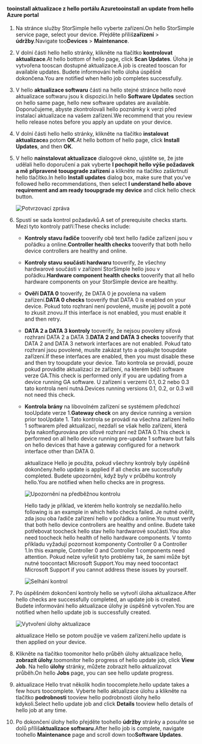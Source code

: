 <!--author=alkohli last changed: 02/06/17-->

#### <a name="tooinstall-an-update-from-hello-azure-portal"></a><span data-ttu-id="0e543-101">tooinstall aktualizace z hello portálu Azure</span><span class="sxs-lookup"><span data-stu-id="0e543-101">tooinstall an update from hello Azure portal</span></span>

1. <span data-ttu-id="0e543-102">Na stránce služby StorSimple hello vyberte zařízení.</span><span class="sxs-lookup"><span data-stu-id="0e543-102">On hello StorSimple service page, select your device.</span></span> <span data-ttu-id="0e543-103">Přejděte příliš**zařízení** > **údržby**.</span><span class="sxs-lookup"><span data-stu-id="0e543-103">Navigate too**Devices** > **Maintenance**.</span></span>
2. <span data-ttu-id="0e543-104">V dolní části hello hello stránky, klikněte na tlačítko **kontrolovat aktualizace**.</span><span class="sxs-lookup"><span data-stu-id="0e543-104">At hello bottom of hello page, click **Scan Updates**.</span></span> <span data-ttu-id="0e543-105">Úloha je vytvořena tooscan dostupné aktualizace.</span><span class="sxs-lookup"><span data-stu-id="0e543-105">A job is created tooscan for available updates.</span></span> <span data-ttu-id="0e543-106">Budete informováni hello úloha úspěšně dokončena.</span><span class="sxs-lookup"><span data-stu-id="0e543-106">You are notified when hello job completes successfully.</span></span>
3. <span data-ttu-id="0e543-107">V hello **aktualizace softwaru** části na hello stejné stránce hello nové aktualizace softwaru jsou k dispozici.</span><span class="sxs-lookup"><span data-stu-id="0e543-107">In hello **Software Updates** section on hello same page, hello new software updates are available.</span></span> <span data-ttu-id="0e543-108">Doporučujeme, abyste zkontrolovali hello poznámky k verzi před instalací aktualizace na vašem zařízení.</span><span class="sxs-lookup"><span data-stu-id="0e543-108">We recommend that you review hello release notes before you apply an update on your device.</span></span>
4. <span data-ttu-id="0e543-109">V dolní části hello hello stránky, klikněte na tlačítko **instalovat aktualizace**a potom **OK**.</span><span class="sxs-lookup"><span data-stu-id="0e543-109">At hello bottom of hello page, click **Install Updates**, and then **OK**.</span></span>
5. <span data-ttu-id="0e543-110">V hello **nainstalovat aktualizace** dialogové okno, ujistěte se, že jste udělali hello doporučení a pak vyberte **I pochopit hello výše požadavek a mě připravené tooupgrade zařízení** a klikněte na tlačítko zaškrtnutí hello tlačítko.</span><span class="sxs-lookup"><span data-stu-id="0e543-110">In hello **Install updates** dialog box, make sure that you've followed hello recommendations, then select **I understand hello above requirement and am ready tooupgrade my device** and click hello check button.</span></span>
   
    ![Potvrzovací zpráva](./media/storsimple-install-update2-via-portal/InstallUpdate12_2M.png)
6. <span data-ttu-id="0e543-112">Spustí se sada kontrol požadavků.</span><span class="sxs-lookup"><span data-stu-id="0e543-112">A set of prerequisite checks starts.</span></span> <span data-ttu-id="0e543-113">Mezi tyto kontroly patří:</span><span class="sxs-lookup"><span data-stu-id="0e543-113">These checks include:</span></span>
   
   * <span data-ttu-id="0e543-114">**Kontroly stavu řadiče** tooverify obě text hello řadiče zařízení jsou v pořádku a online.</span><span class="sxs-lookup"><span data-stu-id="0e543-114">**Controller health checks** tooverify that both hello device controllers are healthy and online.</span></span>
   * <span data-ttu-id="0e543-115">**Kontroly stavu součásti hardwaru** tooverify, že všechny hardwarové součásti v zařízení StorSimple hello jsou v pořádku.</span><span class="sxs-lookup"><span data-stu-id="0e543-115">**Hardware component health checks** tooverify that all hello hardware components on your StorSimple device are healthy.</span></span>
   * <span data-ttu-id="0e543-116">**Ověří DATA 0** tooverify, že DATA 0 je povolena na vašem zařízení.</span><span class="sxs-lookup"><span data-stu-id="0e543-116">**DATA 0 checks** tooverify that DATA 0 is enabled on your device.</span></span> <span data-ttu-id="0e543-117">Pokud toto rozhraní není povolené, musíte jej povolit a poté to zkusit znovu.</span><span class="sxs-lookup"><span data-stu-id="0e543-117">If this interface is not enabled, you must enable it and then retry.</span></span>
   * <span data-ttu-id="0e543-118">**DATA 2 a DATA 3 kontroly** tooverify, že nejsou povoleny síťová rozhraní DATA 2 a DATA 3.</span><span class="sxs-lookup"><span data-stu-id="0e543-118">**DATA 2 and DATA 3 checks** tooverify that DATA 2 and DATA 3 network interfaces are not enabled.</span></span> <span data-ttu-id="0e543-119">Pokud tato rozhraní jsou povolené, musíte zakázat tyto a opakujte tooupdate zařízení.</span><span class="sxs-lookup"><span data-stu-id="0e543-119">If these interfaces are enabled, then you must disable these and then try tooupdate your device.</span></span> <span data-ttu-id="0e543-120">Tato kontrola se provádí, pouze pokud provádíte aktualizaci ze zařízení, na kterém běží software verze GA.</span><span class="sxs-lookup"><span data-stu-id="0e543-120">This check is performed only if you are updating from a device running GA software.</span></span> <span data-ttu-id="0e543-121">U zařízení s verzemi 0.1, 0.2 nebo 0.3 tato kontrola není nutná.</span><span class="sxs-lookup"><span data-stu-id="0e543-121">Devices running versions 0.1, 0.2, or 0.3 will not need this check.</span></span>
   * <span data-ttu-id="0e543-122">**Kontrola brány** na libovolném zařízení se systémem předchozí tooUpdate verze 1.</span><span class="sxs-lookup"><span data-stu-id="0e543-122">**Gateway check** on any device running a version prior tooUpdate 1.</span></span> <span data-ttu-id="0e543-123">Tato kontrola se provádí na všechna zařízení hello 1 softwarem před aktualizací, nezdaří se však hello zařízení, která byla nakonfigurována pro síťové rozhraní než DATA 0.</span><span class="sxs-lookup"><span data-stu-id="0e543-123">This check is performed on all hello device running pre-update 1 software but fails on hello devices that have a gateway configured for a network interface other than DATA 0.</span></span>
     
     <span data-ttu-id="0e543-124">aktualizace Hello je použita, pokud všechny kontroly byly úspěšně dokončeny.</span><span class="sxs-lookup"><span data-stu-id="0e543-124">hello update is applied if all checks are successfully completed.</span></span> <span data-ttu-id="0e543-125">Budete upozorněni, když byly v průběhu kontroly hello.</span><span class="sxs-lookup"><span data-stu-id="0e543-125">You are notified when hello checks are in progress.</span></span>
     
     ![Upozornění na předběžnou kontrolu](./media/storsimple-install-update2-via-portal/InstallUpdate12_3M.png)
     
     <span data-ttu-id="0e543-127">Hello tady je příklad, ve kterém hello kontroly se nezdařilo.</span><span class="sxs-lookup"><span data-stu-id="0e543-127">hello following is an example in which hello checks failed.</span></span> <span data-ttu-id="0e543-128">Je nutné ověřit, zda jsou oba řadiče zařízení hello v pořádku a online.</span><span class="sxs-lookup"><span data-stu-id="0e543-128">You must verify that both hello device controllers are healthy and online.</span></span> <span data-ttu-id="0e543-129">Budete také potřebovat toocheck hello stav hello hardwarové součásti.</span><span class="sxs-lookup"><span data-stu-id="0e543-129">You also need toocheck hello health of hello hardware components.</span></span> <span data-ttu-id="0e543-130">V tomto příkladu vyžadují pozornost komponenty Controller 0 a Controller 1.</span><span class="sxs-lookup"><span data-stu-id="0e543-130">In this example, Controller 0 and Controller 1 components need attention.</span></span> <span data-ttu-id="0e543-131">Pokud nelze vyřešit tyto problémy tak, že sami může být nutné toocontact Microsoft Support.</span><span class="sxs-lookup"><span data-stu-id="0e543-131">You may need toocontact Microsoft Support if you cannot address these issues by yourself.</span></span>
     
       ![Selhání kontrol](./media/storsimple-install-update2-via-portal/HCS_PreUpgradeChecksFailed-include.png)
7. <span data-ttu-id="0e543-133">Po úspěšném dokončení kontroly hello se vytvoří úloha aktualizace.</span><span class="sxs-lookup"><span data-stu-id="0e543-133">After hello checks are successfully completed, an update job is created.</span></span> <span data-ttu-id="0e543-134">Budete informováni hello aktualizace úlohy je úspěšně vytvořen.</span><span class="sxs-lookup"><span data-stu-id="0e543-134">You are notified when hello update job is successfully created.</span></span>
   
    ![Vytvoření úlohy aktualizace](./media/storsimple-install-update2-via-portal/InstallUpdate12_44M.png)
   
    <span data-ttu-id="0e543-136">aktualizace Hello se potom použije ve vašem zařízení.</span><span class="sxs-lookup"><span data-stu-id="0e543-136">hello update is then applied on your device.</span></span>
    
8. <span data-ttu-id="0e543-137">Klikněte na tlačítko toomonitor hello průběh úlohy aktualizace hello, **zobrazit úlohy**.</span><span class="sxs-lookup"><span data-stu-id="0e543-137">toomonitor hello progress of hello update job, click **View Job**.</span></span> <span data-ttu-id="0e543-138">Na hello **úlohy** stránky, můžete zobrazit hello aktualizovat průběh.</span><span class="sxs-lookup"><span data-stu-id="0e543-138">On hello **Jobs** page, you can see hello update progress.</span></span>
9. <span data-ttu-id="0e543-139">aktualizace Hello trvat několik hodin toocomplete.</span><span class="sxs-lookup"><span data-stu-id="0e543-139">hello update takes a few hours toocomplete.</span></span> <span data-ttu-id="0e543-140">Vyberte hello aktualizace úlohu a klikněte na tlačítko **podrobnosti** tooview hello podrobnosti úlohy hello kdykoli.</span><span class="sxs-lookup"><span data-stu-id="0e543-140">Select hello update job and click **Details** tooview hello details of hello job at any time.</span></span>
10. <span data-ttu-id="0e543-141">Po dokončení úlohy hello přejděte toohello **údržby** stránky a posuňte se dolů příliš**aktualizace softwaru**.</span><span class="sxs-lookup"><span data-stu-id="0e543-141">After hello job is complete, navigate toohello **Maintenance** page and scroll down too**Software Updates**.</span></span>

